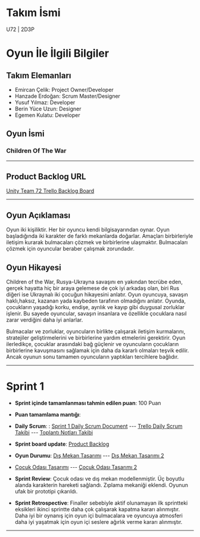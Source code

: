# **Takım İsmi**

 U72 | 2D3P

# Oyun İle İlgili Bilgiler

## Takım Elemanları

- Emircan Çelik: Project Owner/Developer
- Hanzade Erdoğan: Scrum Master/Designer
- Yusuf Yılmaz: Developer
- Berin Yüce Uzun: Designer
- Egemen Kulatu: Developer


## Oyun İsmi

### Children Of The War

---

## Product Backlog URL

[Unity Team 72 Trello Backlog Board](https://trello.com/invite/b/Ys3W3UHd/ATTIf9f0b516ec113cedde0fad232ba8efa5FF63BBD7/u72-2d3p)
 
---


## Oyun Açıklaması


Oyun iki kişiliktir. Her bir oyuncu kendi bilgisayarından oynar. Oyun başladığında iki karakter de farklı mekanlarda doğarlar. Amaçları birbirleriyle iletişim kurarak bulmacaları çözmek ve birbirlerine ulaşmaktır. Bulmacaları çözmek için oyuncular beraber çalışmak zorundadır.


## Oyun Hikayesi


Children of the War, Rusya-Ukrayna savaşını en yakından tecrübe eden, gerçek hayatta hiç bir araya gelemese de çok iyi arkadaş olan, biri Rus diğeri ise Ukraynalı iki çocuğun hikayesini anlatır.  Oyun oyuncuya, savaşın haklı,haksız, kazanan yada kaybeden tarafının olmadığını anlatır. Oyunda, çocukların yaşadığı korku, endişe, ayrılık ve kayıp gibi duygusal zorluklar işlenir. Bu sayede oyuncular, savaşın insanlara ve özellikle çocuklara nasıl zarar verdiğini daha iyi anlarlar.

Bulmacalar ve zorluklar, oyuncuların birlikte çalışarak iletişim kurmalarını, stratejiler geliştirmelerini ve birbirlerine yardım etmelerini gerektirir. Oyun ilerledikçe, çocuklar arasındaki bağ güçlenir ve oyuncuların çocukların birbirlerine kavuşmasını sağlamak için daha da kararlı olmaları teşvik edilir. Ancak oyunun sonu tamamen oyuncuların yaptıkları tercihlere bağlıdır.

---

# Sprint 1

- **Sprint içinde tamamlanması tahmin edilen puan**: 100 Puan


- **Puan tamamlama mantığı**: 

- **Daily Scrum**: : [Sprint 1 Daily Scrum Document]( https://docs.google.com/document/d/1zD5CiMP434ryBaIk0ReDqa0qdKqtF18I/edit?usp=sharing&ouid=110170457476283940620&rtpof=true&sd=true) --- [Trello Daily Scrum Takibi](https://drive.google.com/file/d/1oQoO7kpa3sZCgdd7HkcJP6szl00RN3UA/view?usp=sharing) --- [Toplantı Notları Takibi](https://drive.google.com/file/d/16FsVURLHHn6VWc_apVhbaGiojQ1Uxs97/view?usp=sharing)

- **Sprint board update**: 
[Product Backlog](https://drive.google.com/file/d/1sgQK3v1Yy-QGe4FBBsikd5njMHD6xams/view?usp=sharing) 


- **Oyun Durumu**: [Dış Mekan Tasarımı](https://drive.google.com/file/d/12F7gkFNahEhF035awLYAgT6Mqw0ZlYx2/view?usp=sharing) --- [Dış Mekan Tasarımı 2](https://drive.google.com/file/d/1QjPjW6MR-oeUmoVoRaBUlRF515-YL0EB/view?usp=sharing)
 - [Çocuk Odası Tasarımı](https://drive.google.com/file/d/1g793z-4JPy242DrItTFfCVBk-FU0pdeZ/view?usp=sharing) --- [Çocuk Odası Tasarımı 2 ](https://drive.google.com/file/d/1cI70WP_knZP5-7-OCVejAE2_vpMF7zi5/view?usp=sharing)
  
  
- **Sprint Review**: Çocuk odası ve dış mekan modellenmiştir. Üç boyutlu alanda karakterin hareketi sağlandı. Zıplama mekaniği eklendi. Oyunun ufak bir prototipi çıkarıldı.


- **Sprint Retrospective**:
  Finaller sebebiyle aktif olunamayan ilk sprintteki eksikleri ikinci sprintte daha çok çalışarak kapatma kararı alınmıştır.
  Daha iyi bir oynanış için oyun içi bulmacalara ve oyuncuya atmosferi daha iyi yaşatmak için oyun içi seslere ağırlık verme kararı alınmıştır.
  


---


